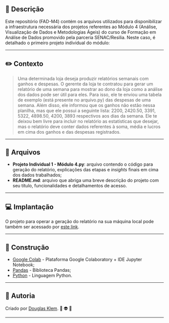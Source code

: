 ## :bookmark_tabs: Descrição ##

Este repositório (FAD-M4) contém os arquivos utilizados para disponibilizar a infraestrutura necessária dos projetos referentes ao Módulo 4 (Análise, Visualização de Dados e Metodologias Ágeis) do curso de Formação em Análise de Dados promovido pela parceria SENAC/Resilia. Neste caso, é detalhado o primeiro projeto individual do módulo:

---
## :pencil2: Contexto ##

> Uma determinada loja deseja produzir relatórios semanais com ganhos e despesas. O gerente da loja te contratou para gerar um relatório de uma semana para mostrar ao dono da loja como a análise dos dados pode ser útil para eles. Para isso, ele te enviou uma tabela de exemplo (está presente no arquivo.py) das despesas de uma semana. Além disso, ele informou que os ganhos não estão nessa planilha, mas que ele possui a seguinte lista: 2200, 2420.50, 3391, 5322, 4898.50, 4200, 3893 respectivos aos dias da semana. Ele te deixou bem livre para incluir no relatório as estatísticas que desejar, mas o relatório deve conter dados referentes à soma, média e lucros em cima dos ganhos e das despesas registrados.
---
## :open_file_folder: Arquivos ##

* **Projeto Individual 1 - Módulo 4.py**: arquivo contendo o código para geração do relatório, explicações das etapas e *insights* finais em cima dos dados trabalhados;
* **README.md**: arquivo que abriga uma breve descrição do projeto com seu título, funcionalidades e detalhamentos de acesso.
---
## :computer: Implantação ##

O projeto para operar a geração do relatório na sua máquina local pode também ser acessado por [este link](https://colab.research.google.com/drive/1mFGP0FHfaQgOELY90s0pBHNfVIHPGyp-?usp=sharing).

---
## :construction: Construção ##

* [Google Colab](https://colab.research.google.com/) - Plataforma Google Colaboratory + IDE Jupyter Notebook;
* [Pandas](https://pandas.pydata.org/) - Biblioteca Pandas;
* [Python](https://www.python.org/) - Linguagem Python.

---
## :busts_in_silhouette: Autoria ##

Criado por [Douglas Klem](https://gist.github.com/KlemDoug). :space_invader: :alien: :sparkling_heart: 

---
